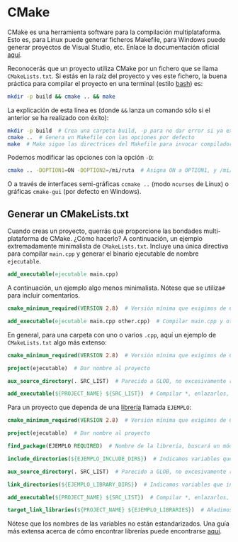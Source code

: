 # CMake

CMake es una herramienta software para la compilación multiplataforma. Esto es, para Linux puede generar ficheros Makefile, para Windows puede generar proyectos de Visual Studio, etc. Enlace la documentación oficial [aquí](https://cmake.org/documentation/).

Reconocerás que un proyecto utiliza CMake por un fichero que se llama `CMakeLists.txt`. Si estás en la raíz del proyecto y ves este fichero, la buena práctica para compilar el proyecto en una terminal (estilo [bash](../linux/bash.md)) es:

``` bash
mkdir -p build && cmake .. && make
```

La explicación de esta línea es (donde `&&` lanza un comando sólo si el anterior se ha realizado con éxito):
``` bash
mkdir -p build  # Crea una carpeta build, -p para no dar error si ya existe
cmake ..  # Genera un Makefile con las opciones por defecto
make  # Make sigue las directrices del Makefile para invocar compilador, etc
```

Podemos modificar las opciones con la opción `-D`:
``` bash
cmake .. -DOPTION1=ON -DOPTION2=/mi/ruta  # Asigna ON a OPTION1, y /mi/ruta a OPTION2
```
O a través de interfaces semi-gráficas `ccmake ..` (modo `ncurses` de Linux) o gráficas `cmake-gui` (por defecto en Windows).

## Generar un CMakeLists.txt

Cuando creas un proyecto, querrás que proporcione las bondades multi-plataforma de CMake. ¿Cómo hacerlo? A continuación, un ejemplo extremadamente minimalista de `CMakeLists.txt`. Incluye una única directiva para compilar `main.cpp` y generar el binario ejecutable de nombre `ejecutable`.

```cmake
add_executable(ejecutable main.cpp)
```

A continuación, un ejemplo algo menos minimalista. Nótese que se utiliza`#` para incluir comentarios.

```cmake
cmake_minimum_required(VERSION 2.8)  # Versión mínima que exigimos de CMake, que va ampliando sus capacidades

add_executable(ejecutable main.cpp other.cpp)  # Compilar main.cpp y other.cpp, enlazarlos, y llamar ejecutable al binario generado
```

En general, para una carpeta con uno o varios `.cpp`, aquí un ejemplo de `CMakeLists.txt` algo más extenso:

```cmake
cmake_minimum_required(VERSION 2.8)  # Versión mínima que exigimos de CMake, que va ampliando sus capacidades

project(ejecutable)  # Dar nombre al proyecto

aux_source_directory(. SRC_LIST)  # Parecido a GLOB, no excesivamente recomendado

add_executable(${PROJECT_NAME} ${SRC_LIST})  # Compilar *, enlazarlos, y llamar como el proyecto (en este caso, ejecutable) al binario generado
```

Para un proyecto que dependa de una [librería](libs.md) llamada `EJEMPLO`:
```cmake
cmake_minimum_required(VERSION 2.8)  # Versión mínima que exigimos de CMake, que va ampliando sus capacidades

project(ejecutable)  # Dar nombre al proyecto

find_package(EJEMPLO REQUIRED)  # Nombre de la librería, buscará un módulo de CMake (que define las variables utilizadas a continuación) con este nombre. REQUIRED indica que lo exigimos.

include_directories(${EJEMPLO_INCLUDE_DIRS})  # Indicamos variables que indican rutas de cabeceras de librerias

aux_source_directory(. SRC_LIST)  # Parecido a GLOB, no excesivamente recomendado

link_directories(${EJEMPLO_LIBRARY_DIRS})  # Indicamos variables que indican rutas de librerias (en desuso)

add_executable(${PROJECT_NAME} ${SRC_LIST})  # Compilar *, enlazarlos, y llamar como el proyecto (en este caso, ejecutable) al binario generado

target_link_libraries(${PROJECT_NAME} ${EJEMPLO_LIBRARIES})  # Añadimos nombres de librerías (actualmente se recomiendan rutas completas, que vuelve el anterior obsoleto)
```

Nótese que los nombres de las variables no están estandarizados. Una guía más extensa acerca de cómo encontrar librerías puede encontrarse [aquí](https://cmake.org/Wiki/CMake:How_To_Find_Libraries).
